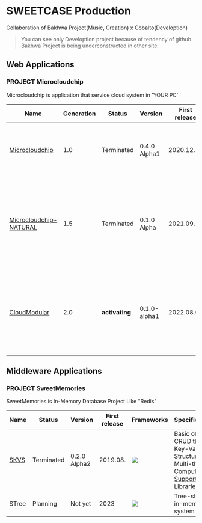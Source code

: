 # SWEETCASE Production
Collaboration of Bakhwa Project(Music, Creation) x Cobalto(Develoption)
> You can see only Develoption project because of tendency of github. Bakhwa Project is being underconstructed in other site.

## Web Applications
### PROJECT Microcloudchip
Microcloudchip is application that service cloud system in 'YOUR PC'

|Name|Generation|Status|Version|First release|Frameworks|Specification|
|---|---|---|---|---|---|---|
|[Microcloudchip](https://github.com/SweetCase-Cobalto/MicroCloudChip)|1.0|Terminated|0.4.0 Alpha1|2020.12.|![](https://img.shields.io/badge/Django(pure)-092E20?style=flat-square&logo=django&logoColor=green) ![](https://img.shields.io/badge/jQuery-0769AD?style=flat-square&logo=jquery&logoColor=white)|Basic of File/Directory CRUD, Session Login, Docker Imaged Application|
|[Microcloudchip-NATURAL](https://github.com/SweetCase-Cobalto/microcloudchip-natural)|1.5|Terminated|0.1.0 Alpha|2021.09.|![](https://img.shields.io/badge/Django(DRF)-092E20?style=flat-square&logo=django&logoColor=green) ![](https://img.shields.io/badge/React-20232A?style=flat-square&logo=react&logoColor=61DAFB)|Setting storage size, JWT Key Login, Sharing File/Directory, Restful Server, Available to use external resource(DB, Storage)|
|[CloudModular](https://github.com/SweetCase-Cobalto/cloudmodular)|2.0|**activating**|0.1.0-alpha1|2022.08.03|![](https://img.shields.io/badge/fastapi-109989?style=flat-square&logo=FASTAPI&logoColor=white) ![](https://img.shields.io/badge/React-20232A?style=flat-square&logo=react&logoColor=61DAFB)|File/Directory Search Many Options(Tags, contained word, file type etc...), Customed Open-API, Sending data between users|

## Middleware Applications
### PROJECT SweetMemories

SweetMemories is In-Memory Database Project Like "Redis"

|Name|Status|Version|First release|Frameworks|Specification|
|---|---|---|---|---|---|
|[SKVS](https://github.com/Vector-7/SKVS)|Terminated|0.2.0 Alpha2|2019.08.|![](https://img.shields.io/badge/C%2B%2B-00599C?style=flat-square&logo=c%2B%2B&logoColor=white)|Basic of Data CRUD that Key-Value Structure, Multi-thread Computing, [Support Libraries](https://github.com/Vector-7/SKVS-Library)|
|STree|Planning|Not yet|2023|![](https://img.shields.io/badge/C-00599C?style=flat-square&logo=c&logoColor=white)|Tree-styled in-memory-system|
